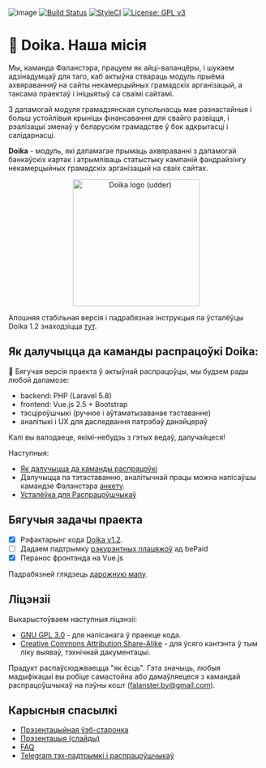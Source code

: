 ![image](https://img.shields.io/github/release-pre/diglabby/doika.svg) [![Build Status](https://travis-ci.org/diglabby/doika.svg?branch=dev)](https://travis-ci.org/diglabby/doika) [![StyleCI](https://github.styleci.io/repos/137777868/shield?branch=develop)](https://github.styleci.io/repos/137777868) [![License: GPL v3](https://img.shields.io/badge/License-GPLv3-blue.svg)](https://www.gnu.org/licenses/gpl-3.0)

# 🚧️ Doika. Наша місія

Мы, каманда Фаланстэра, працуем як айці-валанцёры, і шукаем адзінадумцаў для таго, каб актыўна ствараць модуль прыёма ахвяраванняў на сайты некамерцыйных грамадскіх арганізацый, а таксама праектаў і ініцыятыў са сваімі сайтамі. 

З дапамогай модуля грамадзянская супольнасць мае разнастайныя і больш устойлівыя крыніцы фінансавання для свайго развіцця, і рэалізацыі зменаў у беларускім грамадстве ў бок адкрытасці і салідарнасці.

**Doika** - модуль, які дапамагае прымаць ахвяраванні з дапамогай банкаўскіх картак і атрымліваць статыстыку кампаній фандрайзінгу некамерцыйных грамадскіх арганізацый на сваіх сайтах.

<p align="center"><img src="https://user-images.githubusercontent.com/5278175/46292922-cbd26980-c59a-11e8-8970-f44af4bd9149.png" alt="Doika logo (udder)" width="250"></p>

Апошняя стабільная версія і падрабязная інструкцыя па ўсталёўцы Doika 1.2 знаходзіцца [тут](https://github.com/diglabby/doika_1.2/wiki/Устаноўка-модуля-на-хостынг).

##  Як далучыцца да каманды распрацоўкі Doika:

🚧️ Бягучая версія праекта ў актыўнай распрацоўцы, мы будзем рады любой дапамозе:
 - backend: PHP (Laravel 5.8)
 - frontend: Vue.js 2.5 + Bootstrap
 - тэсціроўшчыкі (ручное і аўтаматызаванае тэставанне)
 - аналітыкі і UX для даследвання патрэбаў данэйцераў
 
Калі вы валодаеце, якімі-небудзь з гэтых ведаў, далучайцеся!

Наступныя:
 - [Як далучыцца да каманды распрацоўкі](https://github.com/diglabby/doika/wiki/Як-далучыцца-да-каманды-распрацоўкі)
 - Далучыцца па тэтаставанню, аналітычнай працы можна напісаўшы камандзе Фаланстэра [анкету](https://docs.google.com/forms/d/e/1FAIpQLSf78xrCLn3zsUaXmQGNrA58puu1Mk7AK4gIFyAwVXpNU1TyAw/viewform).
 - [Усталёўка для Распрацоўшчыкаў](https://github.com/diglabby/doika/wiki/Усталёўка-для-Распрацоўшчыкаў)
  

## Бягучыя задачы праекта
- [x] Рэфактарынг кода [Doika v1.2](https://github.com/diglabby/doika_1.2).
- [ ] Дадаем падтрымку [рэкурэнтных плацяжоў](https://docs.bepaid.by/ru/subscriptions/intro) ад bePaid
- [x] Перанос фронтэнда на Vue.js

Падрабязней глядзець [дарожную мапу](Дарожная-карта).


## Ліцэнзіі
Выкарыстоўваем наступныя ліцэнзіі:
* [GNU GPL 3.0](https://www.gnu.org/licenses/gpl-3.0.en.html) - для напісанага ў праекце кода.
* [Creative Commons Attribution Share-Alike](https://choosealicense.com/licenses/cc-by-sa-4.0/) - для ўсяго кантэнта ў тым ліку выяваў, тэхнічнай дакументацыі.

Прадукт распаўсюджваецца "як ёсць". Гэта значыць, любыя мадыфікацыі вы робіце самастойна або дамаўляецеся з камандай распрацоўшчыкаў на пэўны кошт (falanster.by@gmail.com).

## Карысныя спасылкі
* [Прэзентацыйная ўэб-старонка](https://doika.falanster.by/)
* [Прэзентацыя (слайды)](https://docs.google.com/presentation/d/144zEv4DyBoa0jDKwee30Rip0oKZ8QzkeUKaNCRWy1qY/edit#slide=id.g42bd4a5055_0_28)
* [FAQ](https://github.com/diglabby/doika/wiki/FAQ)
* [Telegram тэх-падтрымкі і распрацоўшчыкаў](https://t.me/joinchat/FCPQXhFMFgED8krhwVt5IQ)
